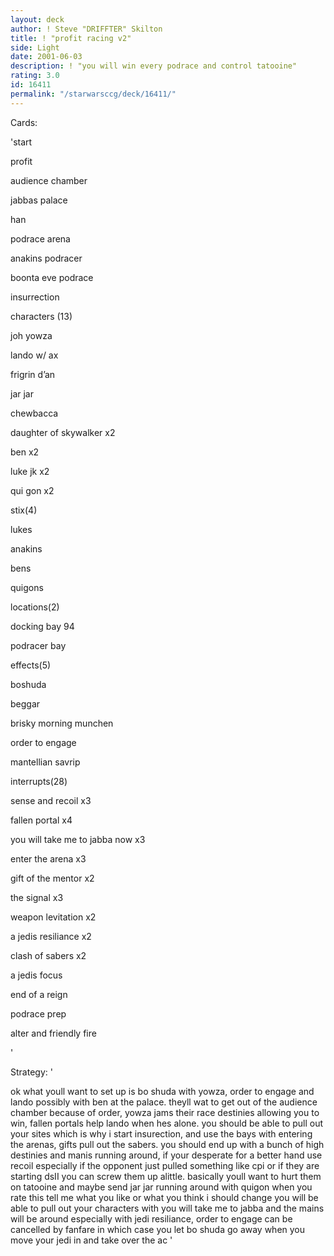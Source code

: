 ```yaml
---
layout: deck
author: ! Steve "DRIFFTER" Skilton
title: ! "profit racing v2"
side: Light
date: 2001-06-03
description: ! "you will win every podrace and control tatooine"
rating: 3.0
id: 16411
permalink: "/starwarsccg/deck/16411/"
---
```

Cards: 

'start

profit

audience chamber

jabbas palace

han

podrace arena

anakins podracer

boonta eve podrace

insurrection


characters (13)

joh yowza

lando w/ ax

frigrin d’an

jar jar

chewbacca

daughter of skywalker x2

ben x2

luke jk x2

qui gon x2


stix(4)

lukes

anakins

bens

quigons


locations(2)

docking bay 94

podracer bay


effects(5)

boshuda

beggar

brisky morning munchen

order to engage

mantellian savrip


interrupts(28)

sense and recoil x3

fallen portal x4

you will take me to jabba now x3

enter the arena x3

gift of the mentor x2

the signal x3

weapon levitation x2

a jedis resiliance x2

clash of sabers x2

a jedis focus

end of a reign

podrace prep

alter and friendly fire

'

Strategy: '

ok what youll want to set up is bo shuda with yowza, order to engage and lando possibly with ben at the palace.  theyll wat to get out of the audience chamber because of order, yowza jams their race destinies allowing you to win, fallen portals help lando when hes alone.  you should be able to pull out your sites which is why i start insurection, and use the bays with entering the arenas, gifts pull out the sabers.  you should end up with a bunch of high destinies and manis running around, if your desperate for a better hand use recoil especially if the opponent just pulled something like cpi or if they are starting dsII you can screw them up alittle.  basically youll want to hurt them on tatooine and maybe send jar jar running around with quigon when you rate this tell me what you like or what you think i should change you will be able to pull out your characters with you will take me to jabba and the mains will be around especially with jedi resiliance, order to engage can be cancelled by fanfare in which case you let bo shuda go away when you move your jedi in and take over the ac '
